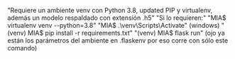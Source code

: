 "Requiere un ambiente venv con Python 3.8, updated PIP y virtualenv, además un modelo respaldado con extensión .h5"
"Si lo requieren:"
"MIA$ virtualenv venv --python=3.8"
"MIA$ .\venv\Scripts\Activate" (windows)
"(venv) MIA$ pip install -r requirements.txt"
"(venv) MIA$ flask run" (ojo ya están los parámetros del ambiente en .flaskenv por eso corre con sólo este comando)
